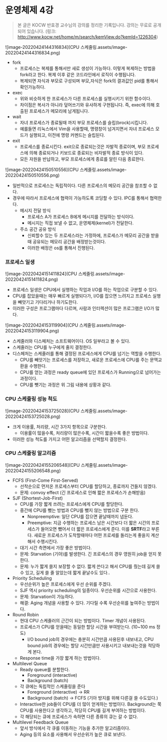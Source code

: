# 운영체제 4강

> 본 글은 KOCW 반효경 교수님의 강의를 정리한 기록입니다. 
> 강의는 무료로 공개되어 있습니다.
> (링크: http://www.kocw.net/home/m/search/kemView.do?kemId=1226304)



![image-20220424144316834](CPU 스케줄링.assets/image-20220424144316834.png)

- fork
  - 프로세스는 복제를 통해서만 새로 생성이 가능하다. 이렇게 복제하는 방법을 fork라고 한다. 복제 이후 같은 코드라인에서 로직이 수행됩니다.
  - 복제되면 자식과 부모로 구성되며 부모,자식은 fork의 결과값인 pid를 통해서 확인가능하다.
- exec
  - 위와 비슷하게 한 프로세스가 다른 프로세스를 실행시키기 위한 함수이다.
  - 차이점은 복사가 아니라 덮어쓰기와 유사하게 구현됩니다. 즉, exec에 의해 호출된 프로세스가 메모리에 남게됩니다.
- wait
  - 자녀 프로세스가 종료될때 까지 부모 프로세스를 슬립(brock)시킵니다.
  - 예를들면 리눅스에서 Vim을 사용할때, 명령창이 넘겨지면서 자녀 프로세스 모드가 실행되고, 이전에 명령 커멘드는 슬립된다.
- exit
  - 프로세스를 종료시킨다. exit으로 종료되는것은 자발적 종료이며, 부모 프로세스에 의해 종료되거나 키보드로 종료되는 비자발적 종료 방식이 있다.
  - 모든 자원을 반납하고, 부모 프로세스에게 종료를 알린 다음 종료한다.

![image-20220424150510556](CPU 스케줄링.assets/image-20220424150510556.png)

- 일반적으로 프로세스는 독립적이다. 다른 프로세스의 메모리 공간을 참조할 수 없다.
- 경우에 따라서 프로세스에 협력이 가능하도록 코딩할 수 있다. IPC를 통해서 협력한다.
  - 메시지 전달 방식
    - 프로세스 A가 프로세스 B에게 메시지를 전달하는 방식이다.
    - 메시지는 직접 보낼 수 없고, 운영체제(kernel)가 전달한다.
  - 주소 공간 공유 방식
    - 신뢰할수 있는 두 프로세스라는 가정하에, 프로세스가 메모리 공간을 받을 때 공유되는 메모리 공간을 배정받는것이다.
    - 이러한 배정은 os를 통해서 진행된다.



### 프로세스 일생

![image-20220424151411824](CPU 스케줄링.assets/image-20220424151411824.png)

- 프로세스 일생은 CPU에서 실행하는 작업과 I/O를 하는 작업으로 구분할 수 있다.
- CPU를 잡았을때는 매우 빠르게 실행되다가, I/O를 잡으면 느려지고 프로세스 실행을 빼앗기고 기다리거나 하기도한다.
- 이러한 구성은 프로그램마다 다르며, 사람과 인터렉션이 많은 프로그램은 I/O가 많다.



![image-20220424153119904](CPU 스케줄링.assets/image-20220424153119904.png)

- 스케줄러와 디스페처는 소프트웨어이다. OS 일부라고 볼 수 있다.
- 스케줄러는 CPU를 누구에게 줄지 결정한다.
- 디스페처는 스케줄러를 통해 결정된 프로세스에게 CPU를 넘기는 역할을 수행한다.
  - CPU를 빼앗기는 프로세스를 저장하고, 새로운 프로세스에 CPU를 주는 문맥교환을 수행한다.
  - CPU를 얻는 과정은 ready queue에 있던 프로세스가 Running으로 넘어가는 과정이다.
  - CPU를 뺏기는 과정은 위 그림 내용에 상황과 같다.



### CPU 스케줄링 성능 척도

![image-20220424153725028](CPU 스케줄링.assets/image-20220424153725028.png)

- 크게 이용률, 처리량, 시간 3가지 항목으로 구분한다.
  - 이용률이 많을수록, 처리량이 많은수록, 시간이 짧을수록 좋은 방법이다.
- 이러한 성능 척도를 가지고 어떤 알고리즘을 선택할지 결정한다.



### CPU 스케줄링 알고리즘

![image-20220424155206548](CPU 스케줄링.assets/image-20220424155206548.png)

- FCFS (First-Come First-Served)
  - 선착순으로 먼저온 프로세스부터 CPU를 할당하고, 종료까지 건들지 않겠다.
  - 문제: convoy effect (긴 프로세스로 인해 짧은 프로세스가 손해받음)
- SJF (Shortest-Job-First)
  - CPU를 가장 짧게 쓰려는 프로세스에게 CPU를 할당한다. 
  - 중간에 CPU를 뺐는 방법과 CPU를 뺐지 않는 방법으로 구분 한다. 
    - Nonpreemptive: 일단 CPU를 잡으면 끝날때까지 냅둔다.
    - Preemptive: 지금 수행하는 프로세스 남은 시간보다 더 짧은 시간의 프로세스가 들어오면 뺐어서 더 짧은 프로세스에게 준다. 이를 **SRTF**라고 부른다. 새로운 프로세스가 도착할때마다 어떤 프로세를 돌리는게 좋을지 계산해서 수행시킨다.
  - 대기 시간 측면에서 가장 좋은 방법이다.
  - 문제: Starvation (기아)를 발생한다. 긴 프로세스의 경우 영원히 job을 얻지 못한다.
  - 문제: 누가 짧게 쓸지 보장할 수 없다. 짧게 쓴다고 해서 CPU를 줬는데 길게 쓸 수 있고, 길게 쓸 줄 알았는데 짧게 끝날수도 있다..
- Priority Scheduling
  - 우선순위가 높은 프로세스에게 우선 순위를 주겠다.
  - SJF 역시 priority scheduling의 일종이다. 우선순위를 시간으로 사용한다.
  - 문제: Starvation이 가능하다.
  - 해결: Aging 개념을 사용할 수 있다. 기다릴 수록 우선순위를 높여주는 방법이다.
- Round Robin
  - 현대 CPU 스케줄러의 근간이 되는 방법이다. Timer 개념이 사용된다.
  - 프로세스가 CPU를 얻을때는 동일한 할당 시간을 부여받는다. (10~100 ms 정도)
    - I/O bound job의 경우에는 충분히 시간만큼 사용된후 내보내고, CPU bound job의 경우에는 할당 시간만큼만 사용시키고 내보내는것을 적당하게 본다.
  - Response time을 가장 짧게 하는 방법이다.
- Multilevel Queue
  - Ready queue를 분할한다.
    - Foreground (interactive)
    - Background (batch)
  - 각 큐에는 독립적인 스케줄링을 준다
    - Foreground (interactive) -> RR
    - Background (batch) -> FCFS (기아 방지를 위해 다른걸 쓸 수도있다.)
  - Interactive한 job들이 CPU를 더 많이 얻게하는 방법이다. Background는 쭉 CPU를 사용한다고 생각하고, 적당히 CPU를 길게 부여하는 방법이다.
  - 각 해당되는 큐에 프로세스가 속하면 다른 종류의 큐는 갈 수  없다.
- Multilevel Feedback Queue
  - 앞서 방식에서 각 큐를 이동하는 기능을 추가한 알고리즘이다.
  - Aging 등의 요소를 사용해서 우선순위가 높은 큐로 보낸다.



